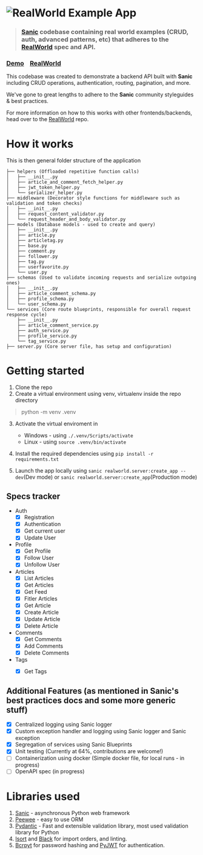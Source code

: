 # ![RealWorld Example App](logo.png)

> ### [Sanic](https://sanic.dev/en/) codebase containing real world examples (CRUD, auth, advanced patterns, etc) that adheres to the [RealWorld](https://github.com/gothinkster/realworld) spec and API.

### [Demo](https://demo.realworld.io/)&nbsp;&nbsp;&nbsp;&nbsp;[RealWorld](https://github.com/gothinkster/realworld)


This codebase was created to demonstrate a backend API built with **Sanic** including CRUD operations, authentication, routing, pagination, and more.

We've gone to great lengths to adhere to the **Sanic** community styleguides & best practices.

For more information on how to this works with other frontends/backends, head over to the [RealWorld](https://github.com/gothinkster/realworld) repo.

# How it works

This is then general folder structure of the application

```
├── helpers (Offloaded repetitive function calls)
│   ├── __init__.py
│   ├── article_and_comment_fetch_helper.py
│   ├── jwt_token_helper.py
│   └── serializer_helper.py
├── middleware (Decorator style functions for middleware such as validation and token checks)
│   ├── __init__.py
│   ├── request_content_validator.py
│   └── request_header_and_body_validator.py
├── models (Database models - used to create and query)
│   ├── __init__.py
│   ├── article.py
│   ├── articletag.py
│   ├── base.py
│   ├── comment.py
│   ├── follower.py
│   ├── tag.py
│   ├── userfavorite.py
│   └── user.py
├── schemas (Used to validate incoming requests and serialize outgoing ones)
│   ├── __init__.py
│   ├── article_comment_schema.py
│   ├── profile_schema.py
│   └── user_schema.py
└── services (Core route blueprints, responsible for overall request response cycle)
    ├── __init__.py
    ├── article_comment_service.py
    ├── auth_service.py
    ├── profile_service.py
    └── tag_service.py
├── server.py (Core server file, has setup and configuration)
```

# Getting started

1. Clone the repo
2. Create a virtual environment using venv, virtualenv inside the repo directory
> python -m venv .venv

3. Activate the virtual enviroment in 
    - Windows - using `./.venv/Scripts/activate`
    - Linux - using `source .venv/bin/activate`

4. Install the required dependencies using `pip install -r requirements.txt`
5. Launch the app locally using `sanic realworld.server:create_app --dev`(Dev mode) or `sanic realworld.server:create_app`(Production mode)

## Specs tracker
- Auth
    - [x] Registration
    - [x] Authentication
    - [x] Get current user
    - [x] Update User
- Profile
    - [x] Get Profile
    - [x] Follow User
    - [x] Unfollow User
- Articles
    - [x] List Articles
    - [x] Get Articles
    - [x] Get Feed
    - [x] Fitler Articles
    - [x] Get Article
    - [x] Create Article
    - [x] Update Article
    - [x] Delete Article
- Comments
    - [x] Get Comments
    - [x] Add Comments
    - [x] Delete Comments
- Tags
    - [x] Get Tags


## Additional Features (as mentioned in Sanic's best practices docs and some more generic stuff)
- [x] Centralized logging using Sanic logger
- [x] Custom exception handler and logging using Sanic logger and Sanic exception
- [x] Segregation of services using Sanic Blueprints
- [x] Unit testing (Currently at 64%, contributions are welcome!)
- [ ] Containerization using docker (Simple docker file, for local runs - in progress)
- [ ] OpenAPI spec (in progress)

# Libraries used
1. [Sanic](sanic.dev/) - asynchronous Python web framework
2. [Peewee](http://docs.peewee-orm.com/en/latest/) - easy to use ORM
3. [Pydantic](https://docs.pydantic.dev/latest/) - Fast and extensible validation library, most used validation library for Python
4. [Isort](https://pycqa.github.io/isort/index.html) and [Black](https://black.readthedocs.io/en/stable/) for import orders, and linting.
5. [Bcrpyt](https://pypi.org/project/bcrypt/) for password hashing and [PyJWT](https://pyjwt.readthedocs.io/en/stable/) for authentication.
